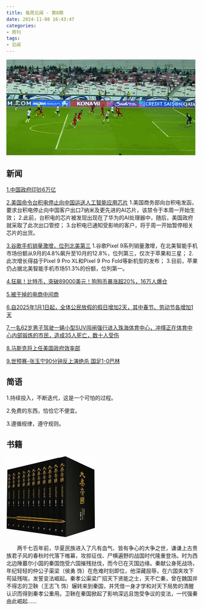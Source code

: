 ```yaml
---
title: 每周见闻 - 第8期
date: 2024-11-08 16:43:47
categories:
- 周刊
tags:
- 见闻
---
```


![](/images/2024/2024-11-15.gif)

## 新闻
[1.中国政府印钞6万亿](https://wallstreetcn.com/articles/3733412#from=ios?ivk=1)

[2.美国命令台积电停止向中国运送人工智能应用芯片](https://www.reuters.com/technology/us-ordered-tsmc-halt-shipments-china-chips-used-ai-applications-source-says-2024-11-10/?utm_source=www.threenhalf.com&utm_medium=referral&utm_campaign=ai-nasa)
1.美国商务部向台积电发函，要求台积电停止向中国客户出口7纳米及更先进的AI芯片，该禁令于本周一开始生效；
2.此前，台积电的芯片被发现出现在了华为的AI处理器中，随后，美国政府就采取了此次出口管控；
3.台积电已通知受影响的客户，将于周一开始暂停相关芯片的出货。

[3.谷歌手机销量激增，位列北美第三](https://www.theshortcut.com/p/google-pixel-9-sales-2024?utm_source=www.threenhalf.com&utm_medium=referral&utm_campaign=ai-nasa)
1.谷歌Pixel 9系列销量激增，在北美智能手机市场份额从9月的4.8%飙升至10月的12.8%，位列第三，仅次于苹果和三星；
2.此次增长得益于Pixel 9 Pro XL和Pixel 9 Pro Fold等新机型的发布；
3.目前，苹果仍占据北美智能手机市场51.3%的份额，位列第一。

[4.狂飙！比特币，突破89000美元！狗狗币暴涨超20%，16万人爆仓](https://finance.sina.com.cn/stock/marketresearch/2024-11-12/doc-incvuani1774214.shtml)

[5.被干掉的电商中间商](https://m.cyzone.cn/article/781138)

[6.自2025年1月1日起，全体公民放假的假日增加2天，其中春节、劳动节各增加1天](https://www.gov.cn/zhengce/content/202411/content_6986382.htm#:~:text=%E4%BA%8C%E3%80%81%E6%98%A5%E8%8A%82%EF%BC%9A1%E6%9C%8828,%E6%97%A5%EF%BC%88%E5%91%A8%E6%97%A5%EF%BC%89%E4%B8%8A%E7%8F%AD%E3%80%82)

[7.一名62岁男子驾驶一辆小型SUV闯闸强行进入珠海体育中心，冲撞正在体育中心内部锻炼的市民，造成35人死亡，数十人受伤](https://cn.wsj.com/articles/%E4%B8%AD%E5%9B%BD%E4%B8%80%E7%94%B7%E5%AD%90%E9%A9%BE%E8%BD%A6%E5%86%B2%E6%92%9E%E4%BD%93%E8%82%B2%E4%B8%AD%E5%BF%83%E4%BA%BA%E7%BE%A4-%E9%80%A0%E6%88%9035%E4%BA%BA%E6%AD%BB%E4%BA%A1-146fa045)

[8.马斯克将上任美国政府效率部](https://techcrunch.com/2024/11/12/donald-trump-announces-elon-musk-will-co-lead-department-of-government-efficiency/?utm_source=www.threenhalf.com&utm_medium=referral&utm_campaign=perplexity-20)

[9.世预赛-张玉宁90分钟反上演绝杀 国足1-0巴林](https://k.sina.com.cn/article_1767412865_m69589481033018hey.html?cre=tianyi&mod=pcspth&loc=7&r=0&rfunc=92&tj=cxvertical_pc_spth&tr=181&from=sports&subch=osport)


## 简语

1.持续投入，不断迭代，这是一个可怕的过程。

2.免费的东西，恰恰它不便宜。

3.遵循规律，遵守规则。


## 书籍

![大秦帝国](/images/2024/2024-11-12.jpeg)

&emsp;&emsp;两千七百年前，华夏民族进入了凡有血气、皆有争心的大争之世，谦谦上古贵族君子风的春秋时代落下帷幕，攻掠征伐、尸横遍野的战国时代隆重登场。时为西北边陲蕞尔小国的秦国饱受六国摧残挞伐，而今已在灭国边缘。秦献公身死战场，年纪轻轻的仲公子渠梁（侯勇 饰）在危难时刻即位，他深藏屈辱，在六国夹攻下苟延残喘，发誓变法崛起。秦孝公渠梁广招天下贤能之士，天不亡秦，曾在魏国并不得志的卫鞅（王志飞 饰）辗转来到秦国，并凭借一身才学和对天下局势的清醒认识而得到秦孝公重用。卫鞅在秦国掀起了影响深远且饱受争议的变法，一代强秦由此崛起……






